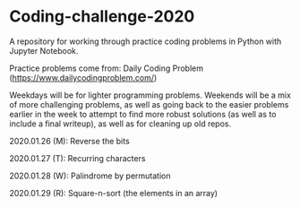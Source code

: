 # Coding-challenge-2020
A repository for working through practice coding problems in Python with Jupyter Notebook. 

Practice problems come from: Daily Coding Problem (https://www.dailycodingproblem.com/)  

Weekdays will be for lighter programming problems. Weekends will be a mix of more challenging problems, as well as going back to the easier problems earlier in the week to attempt to find more robust solutions (as well as to include a final writeup), as well as for cleaning up old repos. 

2020.01.26 (M): Reverse the bits 

2020.01.27 (T): Recurring characters

2020.01.28 (W): Palindrome by permutation

2020.01.29 (R): Square-n-sort (the elements in an array)
